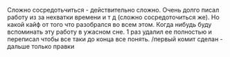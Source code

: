 Сложно сосредотьчиться - действительно сложно.
Очень долго писал работу из за нехватки времени и т д (сложно сосредоточиться же).
Но какой кайф от того что разобрался во всем этом. 
Когда нибудь буду вспоминать эту работу в ужасном сне. 
1 раз удалил ее полностью и переписал чтобы все таки до конца все понять.
/первый комит сделан - дальше только правки
